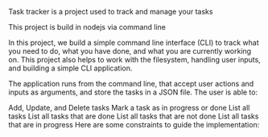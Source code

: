 Task tracker is a project used to track and manage your tasks

This project is build in nodejs via command line


In this project, we build a simple command line interface (CLI) to track what you need to do, what you have done, and what you are currently working on.
This project also helps to work with the filesystem, handling user inputs, and building a simple CLI application.


The application runs from the command line, that accept user actions and inputs as arguments, and store the tasks in a JSON file. The user is able to:

Add, Update, and Delete tasks
Mark a task as in progress or done
List all tasks
List all tasks that are done
List all tasks that are not done
List all tasks that are in progress
Here are some constraints to guide the implementation:





